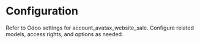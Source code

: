 # Configuration

Refer to Odoo settings for account_avatax_website_sale. Configure related models, access rights, and options as needed.
